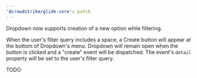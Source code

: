 ```yaml
---
'@crowdstrike/glide-core': patch
---
```


Dropdown now supports creation of a new option while filtering.

When the user's filter query includes a space, a Create button will appear at the bottom of Dropdown's menu. Dropdown will remain open when the button is clicked and a "create" event will be dispatched. The event's `detail` property will be set to the user's filter query.

TODO
